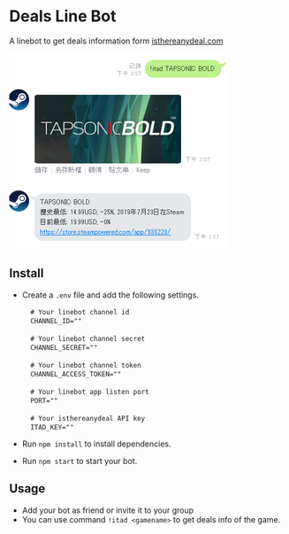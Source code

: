 # Deals Line Bot
A linebot to get deals information form [isthereanydeal.com](https://isthereanydeal.com)  
  
![preview](preview.png)  
  
## Install
- Create a `.env` file and add the following settings.
  ```
    # Your linebot channel id
    CHANNEL_ID=""

    # Your linebot channel secret
    CHANNEL_SECRET=""

    # Your linebot channel token
    CHANNEL_ACCESS_TOKEN=""

    # Your linebot app listen port
    PORT=""

    # Your isthereanydeal API key
    ITAD_KEY=""
  ```

- Run `npm install` to install dependencies.
- Run `npm start` to start your bot.
  
## Usage
- Add your bot as friend or invite it to your group
- You can use command `!itad <gamename>` to get deals info of the game.